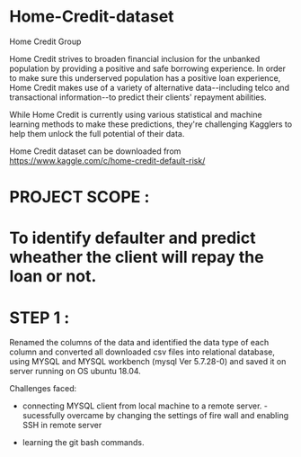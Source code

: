 # Home-Credit-dataset
Home Credit Group

Home Credit strives to broaden financial inclusion for the unbanked population by providing a positive and safe borrowing experience. In order to make sure this underserved population has a positive loan experience, Home Credit makes use of a variety of alternative data--including telco and transactional information--to predict their clients' repayment abilities.

While Home Credit is currently using various statistical and machine learning methods to make these predictions, they're challenging Kagglers to help them unlock the full potential of their data.

Home Credit dataset can be downloaded from https://www.kaggle.com/c/home-credit-default-risk/

# PROJECT SCOPE :
# To identify defaulter and predict wheather the client will repay the loan or not.

 # STEP 1 : 
 
Renamed the columns of the data and identified the data type of each column and converted all downloaded csv files into relational database, using MYSQL and MYSQL workbench  (mysql  Ver 5.7.28-0) and saved it on server running on OS ubuntu 18.04.

Challenges faced:

* connecting MYSQL client from local machine to a remote server. 
-sucessfully overcame by changing the settings of fire wall and enabling SSH in remote server  

* learning the git bash commands. 

